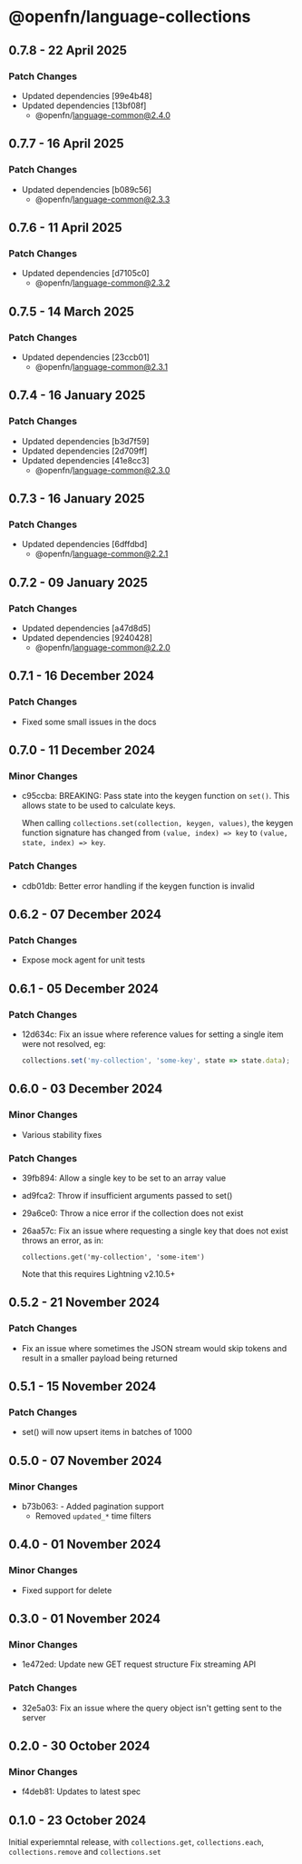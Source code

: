 # @openfn/language-collections

## 0.7.8 - 22 April 2025

### Patch Changes

- Updated dependencies \[99e4b48]
- Updated dependencies \[13bf08f]
  - @openfn/language-common@2.4.0

## 0.7.7 - 16 April 2025

### Patch Changes

- Updated dependencies \[b089c56]
  - @openfn/language-common@2.3.3

## 0.7.6 - 11 April 2025

### Patch Changes

- Updated dependencies \[d7105c0]
  - @openfn/language-common@2.3.2

## 0.7.5 - 14 March 2025

### Patch Changes

- Updated dependencies \[23ccb01]
  - @openfn/language-common@2.3.1

## 0.7.4 - 16 January 2025

### Patch Changes

- Updated dependencies \[b3d7f59]
- Updated dependencies \[2d709ff]
- Updated dependencies \[41e8cc3]
  - @openfn/language-common@2.3.0

## 0.7.3 - 16 January 2025

### Patch Changes

- Updated dependencies \[6dffdbd]
  - @openfn/language-common@2.2.1

## 0.7.2 - 09 January 2025

### Patch Changes

- Updated dependencies \[a47d8d5]
- Updated dependencies \[9240428]
  - @openfn/language-common@2.2.0

## 0.7.1 - 16 December 2024

### Patch Changes

- Fixed some small issues in the docs

## 0.7.0 - 11 December 2024

### Minor Changes

- c95ccba: BREAKING: Pass state into the keygen function on `set()`. This allows
  state to be used to calculate keys.

  When calling `collections.set(collection, keygen, values)`, the keygen
  function signature has changed from `(value, index) => key` to
  `(value, state, index) => key`.

### Patch Changes

- cdb01db: Better error handling if the keygen function is invalid

## 0.6.2 - 07 December 2024

### Patch Changes

- Expose mock agent for unit tests

## 0.6.1 - 05 December 2024

### Patch Changes

- 12d634c: Fix an issue where reference values for setting a single item were
  not resolved, eg:

  ```js
  collections.set('my-collection', 'some-key', state => state.data);
  ```

## 0.6.0 - 03 December 2024

### Minor Changes

- Various stability fixes

### Patch Changes

- 39fb894: Allow a single key to be set to an array value
- ad9fca2: Throw if insufficient arguments passed to set()
- 29a6ce0: Throw a nice error if the collection does not exist
- 26aa57c: Fix an issue where requesting a single key that does not exist throws
  an error, as in:

  ```
  collections.get('my-collection', 'some-item')
  ```

  Note that this requires Lightning v2.10.5+

## 0.5.2 - 21 November 2024

### Patch Changes

- Fix an issue where sometimes the JSON stream would skip tokens and result in a
  smaller payload being returned

## 0.5.1 - 15 November 2024

### Patch Changes

- set() will now upsert items in batches of 1000

## 0.5.0 - 07 November 2024

### Minor Changes

- b73b063: - Added pagination support
  - Removed `updated_*` time filters

## 0.4.0 - 01 November 2024

### Minor Changes

- Fixed support for delete

## 0.3.0 - 01 November 2024

### Minor Changes

- 1e472ed: Update new GET request structure Fix streaming API

### Patch Changes

- 32e5a03: Fix an issue where the query object isn't getting sent to the server

## 0.2.0 - 30 October 2024

### Minor Changes

- f4deb81: Updates to latest spec

## 0.1.0 - 23 October 2024

Initial experiemntal release, with `collections.get`, `collections.each`,
`collections.remove` and `collections.set`
